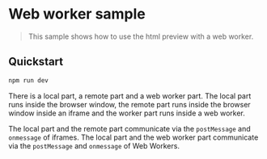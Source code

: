 # Web worker sample

> This sample shows how to use the html preview with a web worker.

## Quickstart

```sh
npm run dev
```

There is a local part, a remote part and a web worker part. The local part runs inside the browser window, the remote part runs inside the browser window inside an iframe and the worker part runs inside a web worker.

The local part and the remote part communicate via the `postMessage` and `onmessage` of iframes.
The local part and the web worker part communicate via the `postMessage` and `onmessage` of Web Workers.
